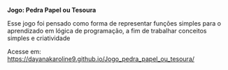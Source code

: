 **Jogo: Pedra Papel ou Tesoura**

Esse jogo foi pensado como forma de representar funções simples para o aprendizado em lógica de programação, a fim de trabalhar conceitos simples e criatividade


Acesse em: https://dayanakaroline9.github.io/Jogo_pedra_papel_ou_tesoura/

